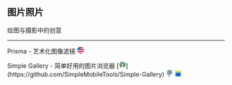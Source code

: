 ## 图片照片

绘图与摄影中的创意

---

Prisma - 艺术化图像滤镜 ![](../assets/united-states.png)

Simple Gallery - 简单好用的图片浏览器  [![](../assets/open-source-icon.png "Apache 2.0@GitHub: https://github.com/SimpleMobileTools/Simple-Gallery")](https://github.com/SimpleMobileTools/Simple-Gallery) ![](../assets/earth-globe.png) [![](../assets/fdroid.png "Available on F-Droid")](https://f-droid.org/packages/com.simplemobiletools.gallery)
